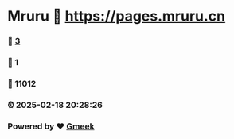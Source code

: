 # Mruru :link: https://pages.mruru.cn 
### :page_facing_up: [3](https://pages.mruru.cn/tag.html) 
### :speech_balloon: 1 
### :hibiscus: 11012 
### :alarm_clock: 2025-02-18 20:28:26 
### Powered by :heart: [Gmeek](https://github.com/Meekdai/Gmeek)
